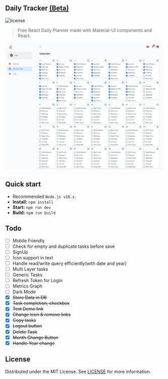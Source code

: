 ## Daily Tracker [(Beta)](https://daily-tracker-eight.vercel.app/)

![license](https://img.shields.io/badge/license-MIT-blue.svg)

> Free React Daily Planner made with Material-UI components and React.

![preview](public/assets/preview.png)

## Quick start

- Recommended `Node.js v18.x`.
- **Install:** `npm install`
- **Start:** `npm run dev`
- **Build:** `npm run build`

## Todo

- [ ] Mobile Friendly
- [ ] Check for empty and duplicate tasks before save
- [ ] SignUp
- [ ] Icon support in text
- [ ] Handle read/write query efficiently(with date and year)
- [ ] Multi Layer tasks
- [ ] Generic Tasks
- [ ] Refresh Token for Login
- [ ] Metrics Graph
- [ ] Dark Mode
- [x] ~~Store Data in DB~~
- [x] ~~Task completion, checkbox~~
- [x] ~~Test Demo link~~
- [x] ~~Change Icon & remove links~~
- [x] ~~Copy tasks~~
- [x] ~~Logout button~~
- [x] ~~Delete Task~~
- [x] ~~Month Change Button~~
- [x] ~~Handle Year change~~

## License

Distributed under the MIT License. See [LICENSE](https://github.com/minimal-ui-kit/minimal.free/blob/main/LICENSE.md) for more information.
